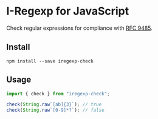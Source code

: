 # I-Regexp for JavaScript

Check regular expressions for compliance with [RFC 9485](https://datatracker.ietf.org/doc/html/rfc9485).

## Install

```
npm install --save iregexp-check
```

## Usage

```js
import { check } from "iregexp-check";

check(String.raw`[ab]{3}`); // true
check(String.raw`[0-9]*?`); // false
```
